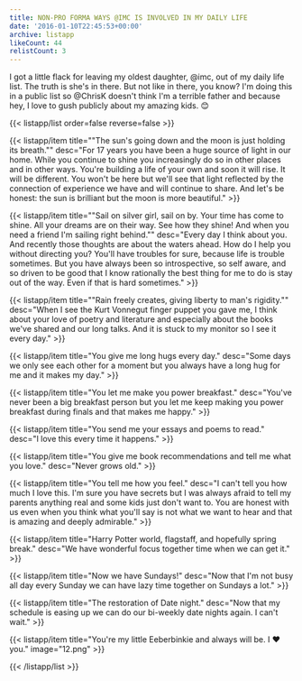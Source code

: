 ```yaml
---
title: NON-PRO FORMA WAYS @IMC IS INVOLVED IN MY DAILY LIFE
date: '2016-01-10T22:45:53+00:00'
archive: listapp
likeCount: 44
relistCount: 3
---
```


I got a little flack for leaving my oldest daughter, @imc, out of my daily life list. The truth is she's in there. But not like in there, you know? I'm doing this in a public list so @ChrisK doesn't think I'm a terrible father and because hey, I love to gush publicly about my amazing kids. 😊

<!--more-->

{{< listapp/list order=false reverse=false >}}

   {{< listapp/item title="\"The sun's going down and the moon is just holding its breath.\""
      desc="For 17 years you have been a huge source of light in our home. While you continue to shine you increasingly do so in other places and in other ways. You're building a life of your own and soon it will rise. It will be different. You won't be here but we'll see that light reflected by the connection of experience we have and will continue to share. And let's be honest: the sun is brilliant but the moon is more beautiful." >}}

   {{< listapp/item title="\"Sail on silver girl, sail on by. Your time has come to shine. All your dreams are on their way. See how they shine! And when you need a friend I'm sailing right behind.\""
      desc="Every day I think about you. And recently those thoughts are about the waters ahead. How do I help you without directing you? You'll have troubles for sure, because life is trouble sometimes. But you have always been so introspective, so self aware, and so driven to be good that I know rationally the best thing for me to do is stay out of the way. Even if that is hard sometimes." >}}

   {{< listapp/item title="\"Rain freely creates, giving liberty to man's rigidity.\""
      desc="When I see the Kurt Vonnegut finger puppet you gave me, I think about your love of poetry and literature and especially about the books we've shared and our long talks. And it is stuck to my monitor so I see it every day." >}}

   {{< listapp/item title="You give me long hugs every day."
      desc="Some days we only see each other for a moment but you always have a long hug for me and it makes my day." >}}

   {{< listapp/item title="You let me make you power breakfast."
      desc="You've never been a big breakfast person but you let me keep making you power breakfast during finals and that makes me happy." >}}

   {{< listapp/item title="You send me your essays and poems to read."
      desc="I love this every time it happens." >}}

   {{< listapp/item title="You give me book recommendations and tell me what you love."
      desc="Never grows old." >}}

   {{< listapp/item title="You tell me how you feel."
      desc="I can't tell you how much I love this. I'm sure you have secrets but I was always afraid to tell my parents anything real and some kids just don't want to. You are honest with us even when you think what you'll say is not what we want to hear and that is amazing and deeply admirable." >}}

   {{< listapp/item title="Harry Potter world, flagstaff, and hopefully spring break."
      desc="We have wonderful focus together time when we can get it." >}}

   {{< listapp/item title="Now we have Sundays!"
      desc="Now that I'm not busy all day every Sunday we can have lazy time together on Sundays a lot." >}}

   {{< listapp/item title="The restoration of Date night."
      desc="Now that my schedule is easing up we can do our bi-weekly date nights again. I can't wait." >}}

   {{< listapp/item title="You're my little Eeberbinkie and always will be. I ❤️ you."
      image="12.png" >}}

{{< /listapp/list >}}

